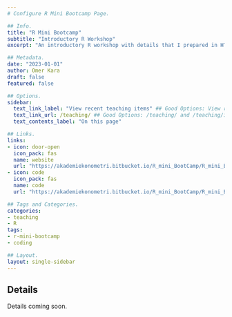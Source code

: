 ```yaml
---
# Configure R Mini Bootcamp Page.

## Info.
title: "R Mini Bootcamp"
subtitle: "Introductory R Workshop"
excerpt: "An introductory R workshop with details that I prepared in HTML with accompanying codes during my Ph.D. degree for undergraduate students in NCSU." ## Shown on the Teaching Main Page, but does not shown on the Teaching Page.

## Metadata.
date: "2023-01-01"
author: Omer Kara
draft: false
featured: false

## Options.
sidebar:
  text_link_label: "View recent teaching items" ## Good Options: View recent teaching items and Subscribe via RSS.
  text_link_url: /teaching/ ## Good Options: /teaching/ and /teaching/index.xml.
  text_contents_label: "On this page"

## Links.
links:
- icon: door-open
  icon_pack: fas
  name: website
  url: "https://akademiekonometri.bitbucket.io/R_mini_BootCamp/R_mini_BootCamp.html"
- icon: code
  icon_pack: fas
  name: code
  url: "https://akademiekonometri.bitbucket.io/R_mini_BootCamp/R_mini_BootCamp.R"

## Tags and Categories.
categories:
- teaching
- R
tags:
- r-mini-bootcamp
- coding

## Layout.
layout: single-sidebar
---
```


## Details
Details coming soon.
